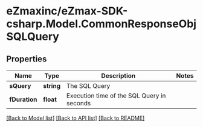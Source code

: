 
# eZmaxinc/eZmax-SDK-csharp.Model.CommonResponseObjSQLQuery

## Properties

Name | Type | Description | Notes
------------ | ------------- | ------------- | -------------
**sQuery** | **string** | The SQL Query | 
**fDuration** | **float** | Execution time of the SQL Query in seconds | 

[[Back to Model list]](../README.md#documentation-for-models)
[[Back to API list]](../README.md#documentation-for-api-endpoints)
[[Back to README]](../README.md)

